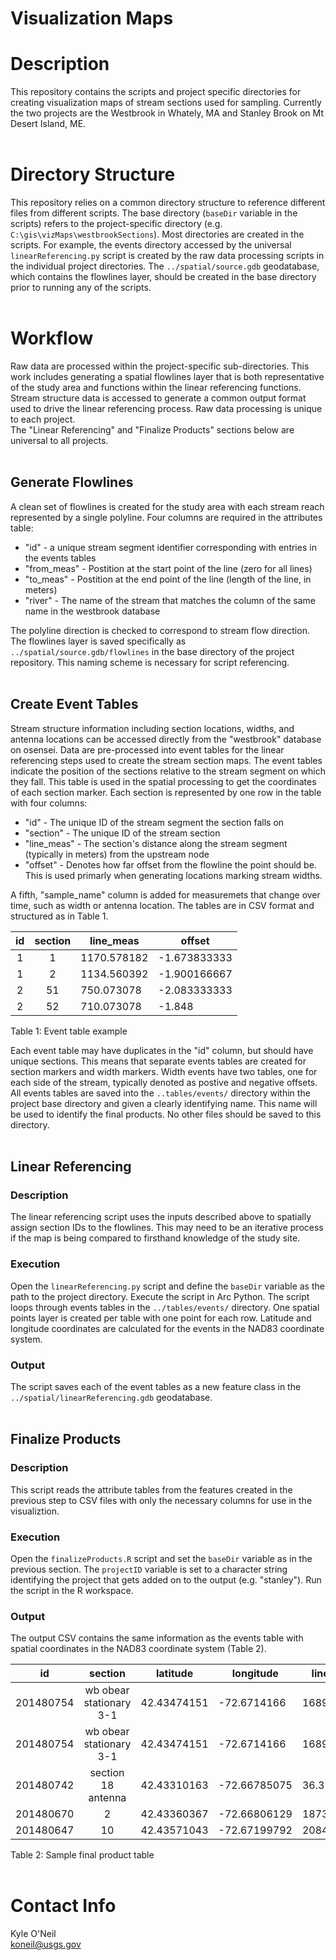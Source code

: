 Visualization Maps
==================

# Description
This repository contains the scripts and project specific directories for 
creating visualization maps of stream sections used for sampling. Currently 
the two projects are the Westbrook in Whately, MA and Stanley Brook on 
Mt Desert Island, ME.
<br><br>


# Directory Structure
This repository relies on a common directory structure to reference different 
files from different scripts. The base directory (`baseDir` variable in the 
scripts) refers to the project-specific directory (e.g. 
`C:\gis\vizMaps\westbrookSections`). Most directories are created in the 
scripts. For example, the events directory accessed by the universal 
`linearReferencing.py` script is created by the raw data processing scripts in 
the individual project directories. The `../spatial/source.gdb` geodatabase, 
which contains the flowlines layer, should be created in the base directory 
prior to running any of the scripts.
<br><br>


# Workflow
Raw data are processed within the project-specific sub-directories. This work 
includes generating a spatial flowlines layer that is both representative of 
the study area and functions within the linear referencing functions. Stream
structure data is accessed to generate a common output format used to drive 
the linear referencing process. Raw data processing is unique to each project.  
The "Linear Referencing" and "Finalize Products" sections below are universal 
to all projects.
<br><br>


## Generate Flowlines
A clean set of flowlines is created for the study area with each stream reach 
represented by a single polyline. Four columns are required in the attributes 
table:
 - "id" - a unique stream segment identifier corresponding with entries in the 
 events tables
 - "from_meas" - Postition at the start point of the line (zero for all lines)
 - "to_meas" - Postition at the end point of the line (length of the line, in 
 meters)
 - "river" - The name of the stream that matches the column of the same name 
 in the westbrook database
 
The polyline direction is checked to correspond to stream flow direction. The 
flowlines layer is saved specifically as `../spatial/source.gdb/flowlines` in 
the base directory of the project repository. This naming scheme is necessary 
for script referencing.
<br><br>


## Create Event Tables
Stream structure information including section locations, widths, and antenna 
locations can be accessed directly from the "westbrook" database on osensei. 
Data are pre-processed into event tables for the linear referencing steps used 
to create the stream section maps. The event tables indicate the position of 
the sections relative to the stream segment on which they fall. This table is 
used in the spatial processing to get the coordinates of each section marker. 
Each section is represented by one row in the table with four columns: 
 - "id" - The unique ID of the stream segment the section falls on
 - "section" - The unique ID of the stream section
 - "line_meas" - The section's distance along the stream segment (typically 
 in meters) from the upstream node
 - "offset" - Denotes how far offset from the flowline the point should be. 
 This is used primarly when generating locations marking stream widths.

A fifth, "sample_name" column is added for measuremets that change over time, 
such as width or antenna location. The tables are in CSV format and structured 
as in Table 1. 

| id | section | line_meas   | offset       |
|:--:| :-----: | ---------   | ------       |
| 1  | 1       | 1170.578182 | -1.673833333 |
| 1	 | 2       | 1134.560392 | -1.900166667 |
| 2  | 51	     | 750.073078	 | -2.083333333 |
| 2	 | 52	     | 710.073078	 | -1.848       |
Table 1: Event table example

Each event table may have duplicates in the "id" column, but should have unique 
sections. This means that separate events tables are created for section markers 
and width markers. Width events have two tables, one for each side of the 
stream, typically denoted as postive and negative offsets. All events tables are 
saved into the `..tables/events/` directory within the project base directory 
and given a clearly identifying name. This name will be used to identify the 
final products. No other files should be saved to this directory. 
<br><br>


## Linear Referencing 
### Description
The linear referencing script uses the inputs described above to spatially 
assign section IDs to the flowlines. This may need to be an iterative process 
if the map is being compared to firsthand knowledge of the study site. 

### Execution
Open the `linearReferencing.py` script and define the `baseDir` variable as the 
path to the project directory. Execute the script in Arc Python. The script 
loops through events tables in the `../tables/events/` directory. One spatial 
points layer is created per table with one point for each row. Latitude and 
longitude coordinates are calculated for the events in the NAD83 coordinate 
system.

### Output
The script saves each of the event tables as a new feature class in the 
`../spatial/linearReferencing.gdb` geodatabase.
<br><br>


## Finalize Products
### Description
This script reads the attribute tables from the features created in the 
previous step to CSV files with only the necessary columns for use in the 
visualiztion. 

### Execution
Open the `finalizeProducts.R` script and set the `baseDir` variable as in the 
previous section. The `projectID` variable is set to a character string 
identifying the project that gets added on to the output (e.g. "stanley"). Run 
the script in the R workspace.

### Output
The output CSV contains the same information as the events table with spatial 
coordinates in the NAD83 coordinate system (Table 2).

|    id     |         section         |  latitude	  |  longitude   |	line_meas	 | sample_name | 	  offset	  |        description         | 
| :-------: |        :-------:        |  --------   |  ---------   |  ---------  | ----------- |    ------    |        -----------         | 
| 201480754	| wb obear stationary 3-1	| 42.43474151	| -72.6714166	 | 1689.080934 | 56	         | 0	          | antennae_locations_nad83   | 
| 201480754	| wb obear stationary 3-1	| 42.43474151	| -72.6714166	 | 1689.080934 | 67	         | 0	          | antennae_locations_nad83   | 
| 201480742	| section 18 antenna      | 42.43310163	| -72.66785075 | 36.35       | 41	         | 0	          | antennae_locations_nad83   | 
| 201480670 | 2	                      | 42.43360367	| -72.66806129 | 1873.074244 | 40	         | -0.651786147	| sample_40_widths_neg_nad83 | 
| 201480647	| 10	                    | 42.43571043	| -72.67199792 | 2084.321035 | 40	         | -1.271722624	| sample_40_widths_neg_nad83 | 
Table 2: Sample final product table 
<br><br>


# Contact Info
Kyle O'Neil  
koneil@usgs.gov